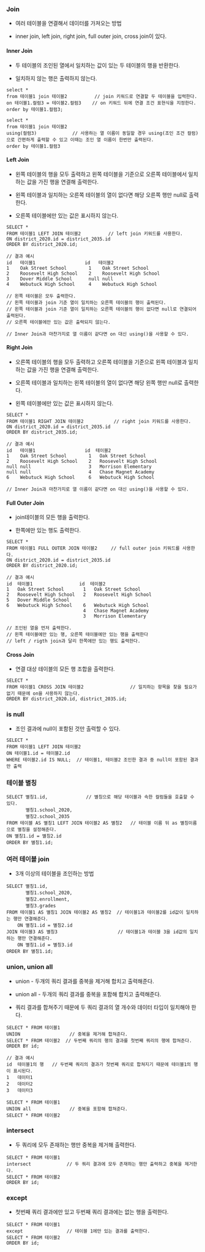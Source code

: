 ### Join

* 여러 테이블을 연결해서 데이터를 가져오는 방법

* inner join, left join, right join, full outer join, cross join이 있다.

#### Inner Join

* 두 테이블의 조인된 열에서 일치하는 값이 있는 두 테이블의 행을 반환한다.

* 일치하지 않는 행은 출력하지 않는다.

```
select * 
from 테이블1 join 테이블2          // join 키워드로 연결할 두 테이블을 입력한다.
on 테이블1.컬럼3 = 테이블2.컬럼3    // on 키워드 뒤에 연결 조건 표현식을 지정한다.
order by 테이블1.컬럼3;

select * 
from 테이블1 join 테이블2          
using(컬럼3)             // 사용하는 열 이름이 동일할 경우 using(조인 조건 컬럼)으로 간편하게 출력할 수 있고 이때는 조인 열 이름이 한번만 출력된다.              
order by 테이블1.컬럼3
```

#### Left Join

* 왼쪽 테이블의 행을 모두 출력하고 왼쪽 테이블을 기준으로 오른쪽 테이블에서 일치하는 값을 가진 행을 연결해 출력한다.

* 왼쪽 테이블과 일치하는 오른쪽 테이블의 열이 없다면 해당 오른쪽 행만 null로 출력한다.

* 오른쪽 테이블에만 있는 값은 표시하지 않는다.

```
SELECT *
FROM 테이블1 LEFT JOIN 테이블2          // left join 키워드를 사용한다.
ON district_2020.id = district_2035.id      
ORDER BY district_2020.id;

// 결과 예시
id   테이블1                  id   테이블2
1    Oak Street School	      1    Oak Street School
2    Roosevelt High School    2	   Roosevelt High School
3    Dover Middle School      null null
4    Webutuck High School     4	   Webutuck High School

// 왼쪽 테이블은 모두 출력한다.
// 왼쪽 테이블과 join 기준 열이 일치하는 오른쪽 테이블의 행이 출력된다.
// 왼쪽 테이블과 join 기준 열이 일치하는 오른쪽 테이블의 행이 없다면 null로 연결되어 출력된다.
// 오른쪽 테이블에만 있는 값은 출력되지 않는다.  

// Inner Join과 마찬가지로 열 이름이 같다면 on 대신 using()을 사용할 수 있다.
```

#### Right Join

* 오른쪽 테이블의 행을 모두 출력하고 오른쪽 테이블을 기준으로 왼쪽 테이블과 일치하는 값을 가진 행을 연결해 출력한다.

* 오른쪽 테이블과 일치하는 왼쪽 테이블의 열이 없다면 해당 왼쪽 행만 null로 출력한다.

* 왼쪽 테이블에만 있는 값은 표시하지 않는다.

```
SELECT *
FROM 테이블1 RIGHT JOIN 테이블2           // right join 키워드를 사용한다.
ON district_2020.id = district_2035.id
ORDER BY district_2035.id;

// 결과 예시
id   테이블1                  id  테이블2
1	 Oak Street School	      1	  Oak Street School
2	 Roosevelt High School	  2	  Roosevelt High School
null null		              3	  Morrison Elementary
null null		              4	  Chase Magnet Academy
6	 Webutuck High School	  6	  Webutuck High School

// Inner Join과 마찬가지로 열 이름이 같다면 on 대신 using()을 사용할 수 있다.
```


#### Full Outer Join

* join테이블의 모든 행을 출력한다.

* 한쪽에만 있는 행도 출력한다.

```
SELECT *
FROM 테이블1 FULL OUTER JOIN 테이블2     // full outer join 키워드를 사용한다.
ON district_2020.id = district_2035.id
ORDER BY district_2020.id;

// 결과 예시
id  테이블1                 id  테이블2
1   Oak Street School	    1	Oak Street School
2   Roosevelt High School   2	Roosevelt High School
5   Dover Middle School		
6   Webutuck High School    6	Webutuck High School
                            4	Chase Magnet Academy
                            3	Morrison Elementary

// 조인된 열을 먼저 출력한다.
// 왼쪽 테이블에만 있는 행, 오른쪽 테이블에만 있는 행을 출력한다
// left / rigth join과 달리 한쪽에만 있는 행도 출력한다.
```

#### Cross Join

* 연결 대상 테이블의 모든 행 조합을 출력한다.

```
SELECT *
FROM 테이블1 CROSS JOIN 테이블2                 // 일치하는 항목을 찾을 필요가 없기 때문에 on을 사용하지 않는다.
ORDER BY district_2020.id, district_2035.id;
```

### is null

* 조인 결과에 null이 포함된 것만 출력할 수 있다.

```
SELECT *
FROM 테이블1 LEFT JOIN 테이블2
ON 테이블1.id = 테이블2.id
WHERE 테이블2.id IS NULL;  // 테이블1, 테이블2 조인한 결과 중 null이 포함된 결과만 출력
```

### 테이블 별칭

```
SELECT 별칭1.id,              // 별칭으로 해당 테이블과 속한 컬럼들을 호출할 수 있다. 
       별칭1.school_2020,
       별칭2.school_2035
FROM 테이블 AS 별칭1 LEFT JOIN 테이블2 AS 별칭2   // 테이블 이름 뒤 as 별칭이름으로 별칭을 설정해준다.
ON 별칭1.id = 별칭2.id
ORDER BY 별칭1.id;
```

### 여러 테이블 join

* 3개 이상의 테이블을 조인하는 방법

```
SELECT 별칭1.id,
       별칭1.school_2020,
       별칭2.enrollment,
       별칭3.grades
FROM 테이블1 AS 별칭1 JOIN 테이블2 AS 별칭2  // 테이블1과 테이블2를 id값이 일치하는 행만 연결해준다.
    ON 별칭1.id = 별칭2.id
JOIN 테이블3 AS 별칭3                      // 테이블1과 테이블 3을 id값의 일치하는 행만 연결해준다.
    ON 별칭1.id = 별칭3.id
ORDER BY 별칭1.id;
```

### union, union all

* union - 두개의 쿼리 결과를 중복을 제거해 합치고 출력해준다.

* union all - 두개의 쿼리 결과를 중복을 포함해 합치고 출력해준다.

* 쿼리 결과를 합쳐주기 때문에 두 쿼리 결과의 열 개수와 데이터 타입이 일치해야 한다. 

```
SELECT * FROM 테이블1
UNION                  // 중복을 제거해 합쳐준다.
SELECT * FROM 테이블2  // 두번째 쿼리의 행의 결과를 첫번째 쿼리의 행에 합쳐준다.
ORDER BY id;

// 결과 예시
id  테이블1의 행   // 두번째 쿼리의 결과가 첫번째 쿼리로 합쳐지기 때문에 테이블1의 행이 표시된다.
1   데이터1
2	데이터2
3	데이터3

SELECT * FROM 테이블1
UNION all              // 중복을 포함해 합쳐준다.
SELECT * FROM 테이블2
```

### intersect

* 두 쿼리에 모두 존재하는 행만 중복을 제거해 출력한다.
```
SELECT * FROM 테이블1
intersect             // 두 쿼리 결과에 모두 존재하는 행만 출력하고 중복을 제거한다.
SELECT * FROM 테이블2  
ORDER BY id;
```

### except

* 첫번째 쿼리 결과에만 있고 두번째 쿼리 결과에는 없는 행을 출력한다.
```
SELECT * FROM 테이블1
except                // 테이블 1에만 있는 결과를 출력한다.
SELECT * FROM 테이블2  
ORDER BY id;
```
